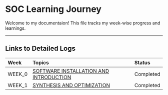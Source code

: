 # SOC Learning Journey

Welcome to my documentaion! This file tracks my week-wise progress and learnings.

---

##  Links to Detailed Logs

| Week | Topics | Status
| :--- | :--- | :---
| WEEK_0 | [SOFTWARE INSTALLATION AND INTRODUCTION](https://github.com/Yusuff2005/SOC/tree/main/WEEK_0) | Completed
| WEEK_1 | [SYNTHESIS AND OPTIMIZATION](https://github.com/Yusuff2005/SOC/tree/main/WEEK_1) | Completed
